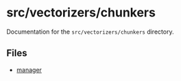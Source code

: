 # src/vectorizers/chunkers

Documentation for the `src/vectorizers/chunkers` directory.

## Files

- [manager](./manager.md)


